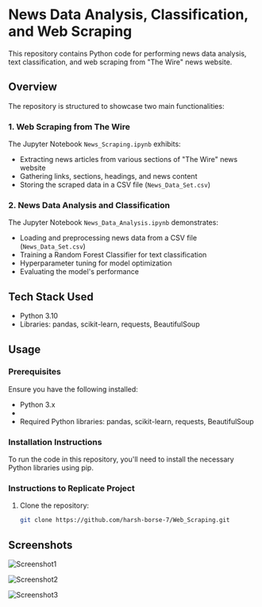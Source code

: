 # News Data Analysis, Classification, and Web Scraping

This repository contains Python code for performing news data analysis, text classification, and web scraping from "The Wire" news website.

## Overview

The repository is structured to showcase two main functionalities:

### 1. Web Scraping from The Wire

The Jupyter Notebook `News_Scraping.ipynb` exhibits:
- Extracting news articles from various sections of "The Wire" news website
- Gathering links, sections, headings, and news content
- Storing the scraped data in a CSV file (`News_Data_Set.csv`)
  
### 2. News Data Analysis and Classification

The Jupyter Notebook `News_Data_Analysis.ipynb` demonstrates:
- Loading and preprocessing news data from a CSV file (`News_Data_Set.csv`)
- Training a Random Forest Classifier for text classification
- Hyperparameter tuning for model optimization
- Evaluating the model's performance


## Tech Stack Used

- Python 3.10
- Libraries: pandas, scikit-learn, requests, BeautifulSoup

## Usage

### Prerequisites

Ensure you have the following installed:

- Python 3.x
- 
- Required Python libraries: pandas, scikit-learn, requests, BeautifulSoup
  
### Installation Instructions

To run the code in this repository, you'll need to install the necessary Python libraries using pip.

### Instructions to Replicate Project

1. Clone the repository:

   ```bash
   git clone https://github.com/harsh-borse-7/Web_Scraping.git
   
## Screenshots

![Screenshot1](News%20Scraping/Screenshots/Screenshot_1.png)

![Screenshot2](News%20Scraping/Screenshots/Screenshot_2.png)

![Screenshot3](News%20Scraping/Screenshots/Screenshot_3.png)


